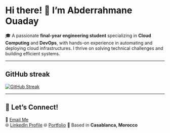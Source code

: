 # Hi there! 👋 I’m Abderrahmane Ouaday

🎓 A passionate **final-year engineering student** specializing in **Cloud Computing** and **DevOps**, with hands-on experience in automating and deploying cloud infrastructures. I thrive on solving technical challenges and building efficient systems.

---

## GitHub streak
[![GitHub Streak](https://github-readme-streak-stats.herokuapp.com/?user=AbderrahmaneOd)](https://git.io/streak-stats)

--- 
## 💬 Let’s Connect!
📧 [Email Me](mailto:abderrahmane.ouaday@gmail.com)  
🌐 [LinkedIn Profile](https://www.linkedin.com/in/abderrahmane-ouaday) 
🌐 [Portfolio](https://aouaday.me)
📍 Based in **Casablanca, Morocco**

